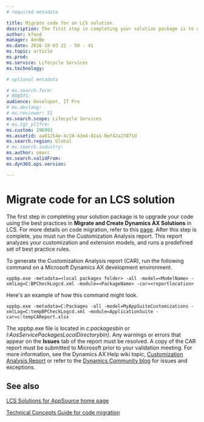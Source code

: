 ```yaml
---
# required metadata

title: Migrate code for an LCS solution
description: The first step in completing your solution package is to upgrade your code using the best practices in <strong>Migrate and Create Dynamics AX Solutions</strong> in LCS. For more details on code migration, refer to this <a href="http - //ax.help.dynamics.com/en/wiki/technical-concepts-guide/#code-migration">page</a>.  After this step is complete, you must run the Customization Analysis report. This report analyzes your customization and extension models, and runs a predefined set of best practice rules. 
author: kfend
manager: AnnBe
ms.date: 2016-10-03 22 - 50 - 41
ms.topic: article
ms.prod: 
ms.service: Lifecycle Services
ms.technology: 

# optional metadata

# ms.search.form: 
# ROBOTS: 
audience: Developer, IT Pro
# ms.devlang: 
# ms.reviewer: 51
ms.search.scope: Lifecycle Services
# ms.tgt_pltfrm: 
ms.custom: 196993
ms.assetid: aa01254e-4c18-43e4-81a1-0ef42a27871d
ms.search.region: Global
# ms.search.industry: 
ms.author: omarc
ms.search.validFrom: 
ms.dyn365.ops.version: 

---
```


# Migrate code for an LCS solution

The first step in completing your solution package is to upgrade your code using the best practices in <strong>Migrate and Create Dynamics AX Solutions</strong> in LCS. For more details on code migration, refer to this <a href="http - //ax.help.dynamics.com/en/wiki/technical-concepts-guide/#code-migration">page</a>.  After this step is complete, you must run the Customization Analysis report. This report analyzes your customization and extension models, and runs a predefined set of best practice rules. 

To generate the Customization Analysis report (CAR), run the following command on a Microsoft Dynamics AX development environment.

    xppbp.exe -metadata=<local packages folder> -all -model=<ModelName> -xmlLog=C:BPCheckLogcd.xml -module=<PackageName> -car=<reportlocation>

Here's an example of how this command might look.

    xppbp.exe -metadata=C:Packages -all -model=MyAppSuiteCustomizations -xmlLog=C:tempBPCheckLogcd.xml -module=ApplicationSuite -car=c:tempCAReport.xlsx

The xppbp.exe file is located in *c:packagesbin* or *I:AosServicePackagesLocalDirectorybin)*. Any warnings or errors that appear on the **Issues** tab of the report must be resolved. A copy of the CAR report must be submitted to Microsoft prior to your validation meeting. For more information, see the Dynamics AX Help wiki topic, [Customization Analysis Report](customization-analysis-report.md) or refer to the [Dynamics Community blog](http://community.dynamics.com/ax/b/newdynamicsax/archive/2016/03/21/customization-analysis-report-exceptions-and-known-issues) for issues and exceptions.

See also
--------

[LCS Solutions for AppSource home page](lcs-solutions-app-source.md)

[Technical Concepts Guide for code migration](..\dev-tools\developer-home-page.md#code-migration)

